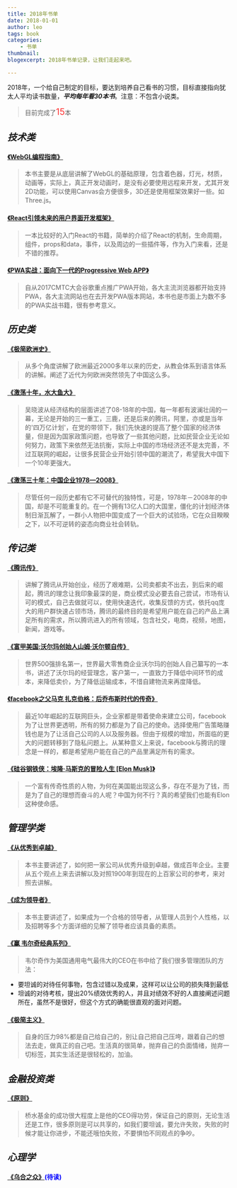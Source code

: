 ```yaml
---
title: 2018年书单
date: 2018-01-01
author: leo
tags: book
categories:
    - 书单
thumbnail:
blogexcerpt: 2018年书单记录，让我们走起来吧。

---
```


2018年，一个给自己制定的目标，要达到培养自己看书的习惯，目标直接指向犹太人平均读书数量，***平均每年看30本书***。注意：不包含小说类。

> 目前完成了<span style="font-size: 20px; color: #f33;">15</span>本

## ***技术类***

####  <a target="_blank" href="https://item.jd.com/11482379.html">《WebGL编程指南》</a> 
> 本书主要是从底层讲解了WebGL的基础原理，包含着色器，灯光，材质，动画等，实际上，真正开发动画时，是没有必要使用远程来开发，尤其开发2D功能，可以使用Canvas会方便很多，3D还是使用框架效果好一些。如Three.js。
####  <a target="_blank" href="https://item.jd.com/25760107251.html">《React引领未来的用户界面开发框架》</a>
> 一本比较好的入门React的书籍，简单的介绍了React的机制，生命周期，组件，props和data，事件，以及周边的一些插件等，作为入门来看，还是不错的推荐。
#### <a target="_blank" href="https://item.jd.com/12365091.html">《PWA实战：面向下一代的Progressive Web APP》</a>
> 自从2017CMTC大会谷歌重点推广PWA开始，各大主流浏览器都开始支持PWA，各大主流网站也在去开发PWA版本网站，本书也是市面上为数不多的PWA实战书籍，很有参考意义。

## ***历史类***
#### <a target="_blank" href="https://item.jd.com/11038315.html">《极简欧洲史》</a>
> 从多个角度讲解了欧洲最近2000多年以来的历史，从教会体系到语言体系的讲解。阐述了近代为何欧洲突然领先了中国这么多。 
#### <a target="_blank" href="https://item.jd.com/12215545.html">《激荡十年，水大鱼大》</a>
> 吴晓波从经济结构的层面讲述了08-18年的中国，每一年都有波澜壮阔的一幕，无论是开始的三一重工，三鹿，还是后来的腾讯，阿里，亦或是当年的'四万亿计划'，在党的带领下，我们先快速的提高了整个国家的经济体量，但是因为国家政策问题，也导致了一些其他问题，比如民营企业无论如何努力，政策下来依然无法抗衡，实际上中国的市场经济还不是太完善，不过互联网的崛起，让很多民营企业开始引领中国的潮流了，希望我大中国下一个10年更强大。
#### <a target="_blank" href="https://item.jd.com/12215513.html">《激荡三十年：中国企业1978—2008》</a>
> 尽管任何一段历史都有它不可替代的独特性，可是，1978年－2008年的中国，却是不可能重复的。在一个拥有13亿人口的大国里，僵化的计划经济体制日渐瓦解了，一群小人物把中国变成了一个巨大的试验场，它在众目睽睽之下，以不可逆转的姿态向商业社会转轨。 

## ***传记类***
#### <a target="_blank" href="https://item.jd.com/12072066.html">《腾讯传》</a>
> 讲解了腾讯从开始创业，经历了艰难期，公司卖都卖不出去，到后来的崛起，腾讯的理念让我印象最深的是，商业模式没必要去自己尝试，市场有认可的模式，自己去做就可以，使用快速迭代，收集反馈的方式，依托qq庞大的用户群快速占领市场，腾讯的最终目的是希望用户能在自己的产品上满足所有的需求，所以腾讯进入的所有领域，包含社交，电商，视频，地图，新闻，游戏等。

#### <a target="_blank" href="https://item.jd.com/11693483.html">《富甲美国:沃尔玛创始人山姆·沃尔顿自传》</a>
> 世界500强排名第一，世界最大零售商企业沃尔玛的创始人自己纂写的一本书，讲述了沃尔玛的经营理念，客户第一，一直致力于降低中间环节的成本，来降低卖价，为了降低运输成本，不惜自建物流来再度降低。

#### <a target="_blank" href="https://item.jd.com/11069932776.html">《facebook之父马克 扎克伯格：后乔布斯时代的传奇》</a> 
> 最近10年崛起的互联网巨头，企业家都是带着使命来建立公司，facebook为了让世界更透明，所有的努力都是为了自己的使命。选择使用广告策略赚钱也是为了让活自己公司的人以及服务器。但由于规模的增加，所面临的更大的问题转移到了隐私问题上。从某种意义上来说，facebook与腾讯的理念是一样的，都是希望用户能在自己的产品里满足所有的需求。

#### <a target="_blank" href="https://item.jd.com/11902279.html">《硅谷钢铁侠：埃隆·马斯克的冒险人生 [Elon Musk]》</a>
> 一个富有传奇性质的人物，为何在美国能出现这么多，存在不是为了钱，而是为了自己的理想而奋斗的人呢？中国为何不行？真的希望我们也能有Elon这种使命感。

## ***管理学类***
#### <a target="_blank" href="https://item.jd.com/10101825.html">《从优秀到卓越》</a>
> 本书主要讲述了，如何把一家公司从优秀升级到卓越，做成百年企业。主要从五个观点上来去讲解以及对照1900年到现在的上百家公司的参考，来对照去讲解。

#### <a target="_blank" href="https://item.jd.com/11987771.html">《成为领导者》</a>
> 本书主要讲述了，如果成为一个合格的领导者，从管理人员到个人性格，以及招聘等多个方面详细的见解了领导者应该具备的素质。

#### <a target="_blank" href="https://item.jd.com/12071395.html">《赢 韦尔奇经典系列》</a><span style="color: #f33"></span>
> 韦尔奇作为美国通用电气最伟大的CEO在书中给了我们很多管理团队的方法：
 - 要坦诚的对待任何事物，包含过错以及成果，这样可以让公司的损失降到最低
 - 坦诚的对待考核，提出20%绩效优秀的人，并且对绩效不好的人直接阐述问题所在，虽然不是很好，但这个方式的确能很直观的面对问题。

#### <a target="_blank" href="https://item.jd.com/12181800.html">《极简主义》</a>
>  自身的压力98%都是自己给自己的，别让自己把自己压垮，跟着自己的想法去走，做真正的自己吧。生活真的很简单，抛弃自己的负面情绪，抛弃一切标签，其实生活还是很轻松的，加油。

## ***金融投资类***
#### <a target="_blank" href="https://item.jd.com/12257413.html">《原则》</a>
> 桥水基金的成功很大程度上是他的CEO得功劳，保证自己的原则，无论生活还是工作，很多原则是可以共享的，如我们要坦诚，要允许失败，失败的时候才能让你进步，不能还哦怕失败，不要惧怕不同观点的争吵。

## ***心理学***
#### <a target="_blank" href="https://item.jd.com/12174001.html">《乌合之众》</a><span style="color: #00f">(待读)</span>